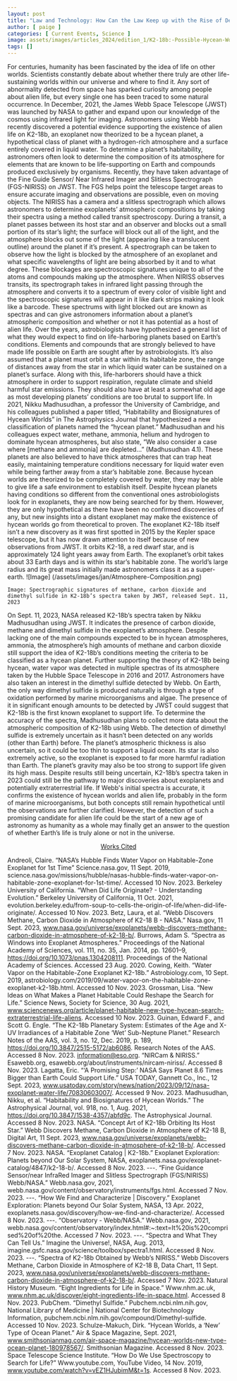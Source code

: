```yaml
---
layout: post
title: "Law and Technology: How Can the Law Keep up with the Rise of Deepfakes and AI?"
author: [ paige ]
categories: [ Current Events, Science ]
image: assets/images/articles_2024/edition_1/K2-18b:-Possible-Hycean-World-and-Harborer-of-Alien-Life.png
tags: []
---
```

For centuries, humanity has been fascinated by the idea of life on other worlds. Scientists constantly debate about whether there truly are other life-sustaining worlds within our universe and where to find it. Any sort of abnormality detected from space has sparked curiosity among people about alien life, but every single one has been traced to some natural occurrence. In December, 2021, the James Webb Space Telescope (JWST) was launched by NASA to gather and expand upon our knowledge of the cosmos using infrared light for imaging. Astronomers using Webb has recently discovered a potential evidence supporting the existence of alien life on K2-18b, an exoplanet now theorized to be a hycean planet, a hypothetical class of planet with a hydrogen-rich atmosphere and a surface entirely covered in liquid water.
	To determine a planet’s habitability, astronomers often look to determine the composition of its atmosphere for elements that are known to be life-supporting on Earth and compounds produced exclusively by organisms. Recently, they have taken advantage of the Fine Guide Sensor/ Near Infrared Imager and Slitless Spectrograph (FGS-NIRISS) on JWST. The FGS helps point the telescope target areas to ensure accurate imaging and observations are possible, even on moving objects. The NIRISS has a camera and a slitless spectrograph which allows astronomers to determine exoplanets’ atmospheric compositions by taking their spectra using a method called transit spectroscopy. 
During a transit, a planet passes between its host star and an observer and blocks out a small portion of its star’s light; the surface will block out all of the light, and the atmosphere blocks out some of the light (appearing like a translucent outline) around the planet if it’s present. A spectrograph can be taken to observe how the light is blocked by the atmosphere of an exoplanet and what specific wavelengths of light are being absorbed by it and to what degree. These blockages are spectroscopic signatures unique to all of the atoms and compounds making up the atmosphere. When NIRISS observes transits, its spectrograph takes in infrared light passing through the atmosphere and converts it to a spectrum of every color of visible light and the spectroscopic signatures will appear in it like dark strips making it look like a barcode. These spectrums with light blocked out are known as spectras and can give astronomers information about a planet’s atmospheric composition and whether or not it has potential as a host of alien life.
	Over the years, astrobiologists have hypothesized a general list of what they would expect to find on life-harboring planets based on Earth’s conditions. Elements and compounds that are strongly believed to have made life possible on Earth are sought after by astrobiologists. It’s also assumed that a planet must orbit a star within its habitable zone, the range of distances away from the star in which liquid water can be sustained on a planet’s surface. Along with this, life-harborers should have a thick atmosphere in order to support respiration, regulate climate and shield harmful star emissions. They should also have at least a somewhat old age as most developing planets’ conditions are too brutal to support life. 
In 2021, Nikku Madhusudhan, a professor the University of Cambridge, and his colleagues published a paper titled, “Habitability and Biosignatures of Hycean Worlds” in The Astrophysics Journal that hypothesized a new classification of planets named the “hycean planet.” Madhusudhan and his colleagues expect water, methane, ammonia, helium and hydrogen to dominate hycean atmospheres, but also state, “We also consider a case where [methane and ammonia] are depleted…” (Madhusudhan 4.1). These planets are also believed to have thick atmospheres that can trap heat easily, maintaining temperature conditions necessary for liquid water even while being farther away from a star’s habitable zone. Because hycean worlds are theorized to be completely covered by water, they may be able to give life a safe environment to establish itself. Despite hycean planets having conditions so different from the conventional ones astrobiologists look for in exoplanets, they are now being searched for by them. However, they are only hypothetical as there have been no confirmed discoveries of any, but new insights into a distant exoplanet may make the existence of hycean worlds go from theoretical to proven.
The exoplanet K2-18b itself isn’t a new discovery as it was first spotted in 2015 by the Kepler space telescope, but it has now drawn attention to itself because of new observations from JWST. It orbits K2-18, a red dwarf star, and is approximately 124 light years away from Earth. The exoplanet’s orbit takes about 33 Earth days and is within its star’s habitable zone. The world’s large radius and its great mass initially made astronomers class it as a super-earth. 
![Image] (/assets/images/jan/Atmosphere-Composition.png)

    Image: Spectrographic signatures of methane, carbon dioxide and dimethyl sulfide in K2-18b’s spectra taken by JWST, released Sept. 11, 2023 

On Sept. 11, 2023, NASA released K2-18b’s spectra taken by Nikku Madhusudhan using JWST. It indicates the presence of carbon dioxide, methane and dimethyl sulfide in the exoplanet’s atmosphere. Despite lacking one of the main compounds expected to be in hycean atmospheres, ammonia, the atmosphere’s high amounts of methane and carbon dioxide still support the idea of K2-18b’s conditions meeting the criteria to be classified as a hycean planet. Further supporting the theory of K2-18b being hycean, water vapor was detected in multiple spectras of its atmosphere taken by the Hubble Space Telescope in 2016 and 2017. Astronomers have also taken an interest in the dimethyl sulfide detected by Webb. On Earth, the only way dimethyl sulfide is produced naturally is through a type of oxidation performed by marine microorganisms and algae. The presence of it in significant enough amounts to be detected by JWST could suggest that K2-18b is the first known exoplanet to support life.
To determine the accuracy of the spectra, Madhusudhan plans to collect more data about the atmospheric composition of K2-18b using Webb. The detection of dimethyl sulfide is extremely uncertain as it hasn’t been detected on any worlds (other than Earth) before. The planet’s atmospheric thickness is also uncertain, so it could be too thin to support a liquid ocean. Its star is also extremely active, so the exoplanet is exposed to far more harmful radiation than Earth. The planet’s gravity may also be too strong to support life given its high mass. 
Despite results still being uncertain, K2-18b’s spectra taken in 2023 could still be the pathway to major discoveries about exoplanets and potentially extraterrestrial life. If Webb's initial spectra is accurate, it confirms the existence of hycean worlds and alien life, probably in the form of marine microorganisms, but both concepts still remain hypothetical until the observations are further clarified. However, the detection of such a promising candidate for alien life could be the start of a new age of astronomy as humanity as a whole may finally get an answer to the question of whether Earth’s life is truly alone or not in the universe. 

<center> <u> Works Cited</u></center>

Andreoli, Claire. “NASA’s Hubble Finds Water Vapor on Habitable-Zone Exoplanet for 1st Time” Science.nasa.gov, 11 Sept. 2019, science.nasa.gov/missions/hubble/nasas-hubble-finds-water-vapor-on-habitable-zone-exoplanet-for-1st-time/. Accessed 10 Nov. 2023.
Berkeley University of California. “When Did Life Originate? - Understanding Evolution.” Berkeley University of California, 11 Oct. 2021, evolution.berkeley.edu/from-soup-to-cells-the-origin-of-life/when-did-life-originate/. Accessed 10 Nov. 2023.
Betz, Laura, et al. “Webb Discovers Methane, Carbon Dioxide in Atmosphere of K2-18 B - NASA.” Nasa.gov, 11 Sept. 2023, www.nasa.gov/universe/exoplanets/webb-discovers-methane-carbon-dioxide-in-atmosphere-of-k2-18-b/.
Burrows, Adam S. “Spectra as Windows into Exoplanet Atmospheres.” Proceedings of the National Academy of Sciences, vol. 111, no. 35, Jan. 2014, pp. 12601–9, https://doi.org/10.1073/pnas.1304208111. Proceedings of the National Academy of Sciences. Accessed 23 Aug. 2020.
Cowing, Keith. “Water Vapor on the Habitable-Zone Exoplanet K2-18b.” Astrobiology.com, 10 Sept. 2019, astrobiology.com/2019/09/water-vapor-on-the-habitable-zone-exoplanet-k2-18b.html. Accessed 10 Nov. 2023.
Grossman, Lisa. “New Ideas on What Makes a Planet Habitable Could Reshape the Search for Life.” Science News, Society for Science, 30 Aug. 2021, www.sciencenews.org/article/planet-habitable-new-type-hycean-search-extraterrestrial-life-aliens. Accessed 10 Nov. 2023.
Guinan, Edward F., and Scott G. Engle. “The K2-18b Planetary System: Estimates of the Age and X-UV Irradiances of a Habitable Zone ‘Wet’ Sub-Neptune Planet.” Research Notes of the AAS, vol. 3, no. 12, Dec. 2019, p. 189, https://doi.org/10.3847/2515-5172/ab6086. Research Notes of the AAS. Accessed 8 Nov. 2023.
information@eso.org. “NIRCam & NIRISS.” Esawebb.org, esawebb.org/about/instruments/nircam-niriss/. Accessed 8 Nov. 2023.
Lagatta, Eric. “‘A Promising Step:’ NASA Says Planet 8.6 Times Bigger than Earth Could Support Life.” USA TODAY, Gannett Co., Inc., 12 Sept. 2023, www.usatoday.com/story/news/nation/2023/09/12/nasa-exoplanet-water-life/70830603007/. Accessed 9 Nov. 2023.
Madhusudhan, Nikku, et al. “Habitability and Biosignatures of Hycean Worlds.” The Astrophysical Journal, vol. 918, no. 1, Aug. 2021, https://doi.org/10.3847/1538-4357/abfd9c. The Astrophysical Journal. Accessed 8 Nov. 2023.
NASA. “Concept Art of K2-18b Orbiting Its Host Star.” Webb Discovers Methane, Carbon Dioxide in Atmosphere of K2-18 B, Digital Art, 11 Sept. 2023, www.nasa.gov/universe/exoplanets/webb-discovers-methane-carbon-dioxide-in-atmosphere-of-k2-18-b/. Accessed 7 Nov. 2023.
NASA. “Exoplanet Catalog | K2-18b.” Exoplanet Exploration: Planets beyond Our Solar System, NASA, exoplanets.nasa.gov/exoplanet-catalog/4847/k2-18-b/. Accessed 8 Nov. 2023.
---. “Fine Guidance Sensor/near InfraRed Imager and Slitless Spectrograph (FGS/NIRISS) Webb/NASA.” Webb.nasa.gov, 2021, webb.nasa.gov/content/observatory/instruments/fgs.html. Accessed 7 Nov. 2023.
---. “How We Find and Characterize | Discovery.” Exoplanet Exploration: Planets beyond Our Solar System, NASA, 13 Apr. 2022, exoplanets.nasa.gov/discovery/how-we-find-and-characterize/. Accessed 8 Nov. 2023.
---. “Observatory - Webb/NASA.” Webb.nasa.gov, 2021, webb.nasa.gov/content/observatory/index.html#:~:text=It%20is%20comprised%20of%20the. Accessed 7 Nov. 2023.
---. “Spectra and What They Can Tell Us.” Imagine the Universe!, NASA, Aug. 2013, imagine.gsfc.nasa.gov/science/toolbox/spectra1.html. Accessed 8 Nov. 2023.
---. “Spectra of K2-18b Obtained by Webb’s NIRISS.” Webb Discovers Methane, Carbon Dioxide in Atmosphere of K2-18 B, Data Chart, 11 Sept. 2023, www.nasa.gov/universe/exoplanets/webb-discovers-methane-carbon-dioxide-in-atmosphere-of-k2-18-b/. Accessed 7 Nov. 2023.
Natural History Museum. “Eight Ingredients for Life in Space.” Www.nhm.ac.uk, www.nhm.ac.uk/discover/eight-ingredients-life-in-space.html. Accessed 8 Nov. 2023.
PubChem. “Dimethyl Sulfide.” Pubchem.ncbi.nlm.nih.gov, National Library of Medicine | National Center for Biotechnology Information, pubchem.ncbi.nlm.nih.gov/compound/Dimethyl-sulfide. Accessed 10 Nov. 2023.
Schulze-Makuch, Dirk. “Hycean Worlds, a ‘New’ Type of Ocean Planet.” Air & Space Magazine, Sept. 2021, www.smithsonianmag.com/air-space-magazine/hycean-worlds-new-type-ocean-planet-180978567/. Smithsonian Magazine. Accessed 8 Nov. 2023.
Space Telescope Science Institute. “How Do We Use Spectroscopy to Search for Life?” Www.youtube.com, YouTube Video, 14 Nov. 2019, www.youtube.com/watch?v=vEZ1HJubimM&t=1s. Accessed 8 Nov. 2023.